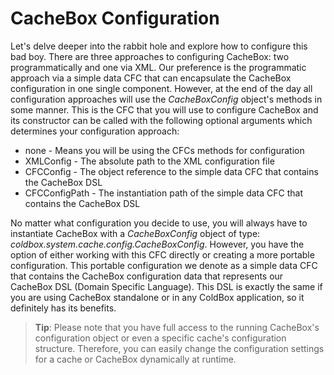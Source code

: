 # CacheBox Configuration

Let's delve deeper into the rabbit hole and explore how to configure this bad boy. There are three approaches to configuring CacheBox: two programmatically and one via XML. Our preference is the programmatic approach via a simple data CFC that can encapsulate the CacheBox configuration in one single component. However, at the end of the day all configuration approaches will use the *CacheBoxConfig* object's methods in some manner. This is the CFC that you will use to configure CacheBox and its constructor can be called with the following optional arguments which determines your configuration approach:

* none - Means you will be using the CFCs methods for configuration
* XMLConfig - The absolute path to the XML configuration file
* CFCConfig - The object reference to the simple data CFC that contains the CacheBox DSL
* CFCConfigPath - The instantiation path of the simple data CFC that contains the CacheBox DSL

No matter what configuration you decide to use, you will always have to instantiate CacheBox with a *CacheBoxConfig* object of type: *coldbox.system.cache.config.CacheBoxConfig*. However, you have the option of either working with this CFC directly or creating a more portable configuration. This portable configuration we denote as a simple data CFC that contains the CacheBox configuration data that represents our CacheBox DSL (Domain Specific Language). This DSL is exactly the same if you are using CacheBox standalone or in any ColdBox application, so it definitely has its benefits.

> **Tip**: Please note that you have full access to the running CacheBox's configuration object or even a specific cache's configuration structure. Therefore, you can easily change the configuration settings for a cache or CacheBox dynamically at runtime.

